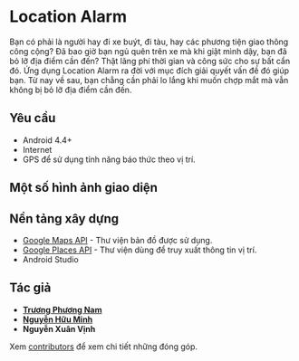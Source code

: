# Location Alarm

Bạn có phải là người hay đi xe buýt, đi tàu, hay các phương tiện giao thông công cộng? Đã bao giờ bạn ngủ quên trên xe mà khi giật mình dậy, bạn đã bỏ lỡ địa điểm cần đến? Thật lãng phí thời gian và công sức cho sự bất cẩn đó. Ứng dụng Location Alarm ra đời với mục đích giải quyết vấn đề đó giúp bạn. Từ nay về sau, bạn chẳng cần phải lo lắng khi muốn chợp mắt mà vẫn không bị bỏ lỡ địa điểm cần đến.

## Yêu cầu

- Android 4.4+
- Internet
- GPS để sử dụng tính năng báo thức theo vị trí.

## Một số hình ảnh giao diện



## Nền tảng xây dựng

* [Google Maps API](https://developers.google.com/maps/documentation/) - Thư viện bản đồ được sử dụng.
* [Google Places API](https://developers.google.com/places/web-service/intro) - Thư viện dùng để truy xuất thông tin vị trí.
* Android Studio

## Tác giả

* [**Trương Phương Nam**](https://github.com/namnoit)
* [**Nguyễn Hữu Minh**](https://github.com/nguyenmiinh0208)
* **Nguyễn Xuân Vịnh**

Xem  [contributors](https://github.com/namnoit/maps/contributors) để xem chi tiết những đóng góp.

